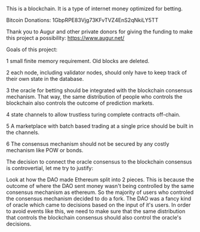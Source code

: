 
This is a blockchain. It is a type of internet money optimized for betting.

Bitcoin Donations: 1GbpRPE83Vjg73KFvTVZ4EnS2qNkiLY5TT

Thank you to Augur and other private donors for giving the funding to make this project a possibility: https://www.augur.net/


Goals of this project:

1 small finite memory requirement. Old blocks are deleted.

2 each node, including validator nodes, should only have to keep track of their own state in the database.

3 the oracle for betting should be integrated with the blockchain consensus mechanism. That way, the same distribution of people who controls the blockchain also controls the outcome of prediction markets.

4 state channels to allow trustless turing complete contracts off-chain.

5 A marketplace with batch based trading at a single price should be built in the channels.

6 The consensus mechanism should not be secured by any costly mechanism like POW or bonds.

The decision to connect the oracle consensus to the blockchain consensus is controvertial, let me try to justify:

Look at how the DAO made Ethereum split into 2 pieces.
This is because the outcome of where the DAO sent money wasn't being controlled by the same consensus mechanism as ethereum.
So the majority of users who controled the consensus mechanism decided to do a fork.
The DAO was a fancy kind of oracle which came to decisions based on the input of it's users.
In order to avoid events like this, we need to make sure that the same distribution that controls the blockchain consensus should also control the oracle's decisions.